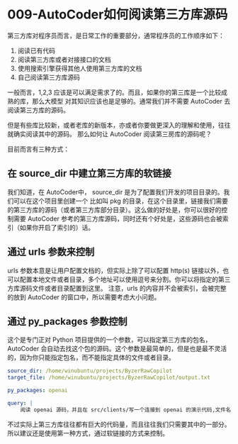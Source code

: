 # 009-AutoCoder如何阅读第三方库源码

第三方库对程序员而言，是日常工作的重要部分，通常程序员的工作顺序如下：

1. 阅读已有代码
2. 阅读第三方库或者对接接口的文档
3. 使用搜索引擎获得其他人使用第三方库的文档
4. 自己阅读第三方库源码

一般而言，1,2,3 应该是可以满足需求了的。而且，如果你的第三库是一个比较成熟的库，那么大模型
对其知识应该也是足够的。通常我们并不需要 AutoCoder 去阅读第三方库的源码。

但是有些库比较新，或者老库的新版本，亦或者你要做更深入的理解和使用，往往就确实阅读其中的源码。
那么如何让 AutoCoder 阅读第三房库的源码呢？

目前而言有三种方式：

## 在  source_dir 中建立第三方库的软链接

我们知道，在 AutoCoder中，  source_dir 是为了配置我们开发的项目目录的。我们可以在这个项目里创建一个 
比如叫 pkg 的目录，在这个目录里，链接我们需要的第三方库的源码（或者第三方库部分目录）。这么做的好处是，你可以很好的控制需要 AutoCoder 参考的第三方库源码，同时还有个好处是，这些源码也会被索引（如果你开启了索引的）话。

## 通过 urls 参数来控制

urls 参数本意是让用户配置文档的，但实际上除了可以配置 http(s) 链接以外，也可以配置本地文件或者目录，多个地址可以使用逗号来分割。你可以将指定的第三方库源码文件或者目录配置到这里。
注意，urls 的内容并不会被索引，会被完整的放到 AutoCoder 的窗口中，所以需要考虑大小问题。

## 通过 py_packages 参数控制

这个是专门正对 Python 项目提供的一个参数，可以指定第三方库的包名，AutoCoder 会自动去找这个包的源码。这个参数是最简单的，但是也是最不灵活的，因为你只能指定包名，而不能指定具体的文件或者目录。

```yml
source_dir: /home/winubuntu/projects/ByzerRawCopilot 
target_file: /home/winubuntu/projects/ByzerRawCopilot/output.txt 

py_packages: openai

query: |
    阅读 openai 源码，并且在 src/clients/写一个连接到 openai 的演示代码,文件名为 openai_demo.py
```

不过实际上第三方库往往都有巨大的代码量，而且往往我们只需要其中的一部分。所以建议还是使用第一种方式，通过软链接的方式来控制。

